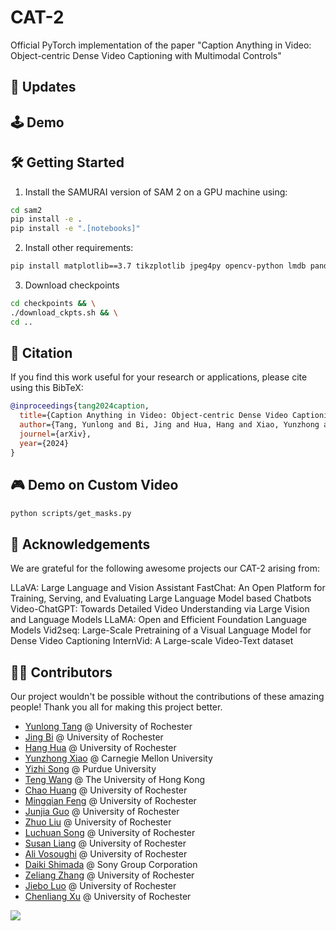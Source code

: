 # CAT-2
Official PyTorch implementation of the paper "Caption Anything in Video: Object-centric Dense Video Captioning with Multimodal Controls"

## 🚀 Updates

## 🕹️ Demo

## 🛠️ Getting Started

1. Install the SAMURAI version of SAM 2 on a GPU machine using:

```bash
cd sam2
pip install -e .
pip install -e ".[notebooks]"

```

2. Install other requirements:

```bash
pip install matplotlib==3.7 tikzplotlib jpeg4py opencv-python lmdb pandas scipy loguru
```

3. Download checkpoints

```bash
cd checkpoints && \
./download_ckpts.sh && \
cd ..
```


## 📖 Citation
If you find this work useful for your research or applications, please cite using this BibTeX:

```bibtex
@inproceedings{tang2024caption,
  title={Caption Anything in Video: Object-centric Dense Video Captioning with Multimodal Controls},
  author={Tang, Yunlong and Bi, Jing and Hua, Hang and Xiao, Yunzhong and Song, Yizhi and Wang, Teng and Huang, Chao and Feng, Mingqian and Guo, Junjia and Liu, Zhuo and Song, Luchuan and Liang, Susan and Wang, Bingjie and Shimada, Daiki and Zhang, Zeliang and Luo, Jiebo and Xu, Chenliang},
  journel={arXiv},
  year={2024}
}
```

## 🎮 Demo on Custom Video

```bash
python scripts/get_masks.py
```

## 🙏 Acknowledgements
We are grateful for the following awesome projects our CAT-2 arising from:

LLaVA: Large Language and Vision Assistant
FastChat: An Open Platform for Training, Serving, and Evaluating Large Language Model based Chatbots
Video-ChatGPT: Towards Detailed Video Understanding via Large Vision and Language Models
LLaMA: Open and Efficient Foundation Language Models
Vid2seq: Large-Scale Pretraining of a Visual Language Model for Dense Video Captioning
InternVid: A Large-scale Video-Text dataset


## 👩‍💻 Contributors
Our project wouldn't be possible without the contributions of these amazing people! Thank you all for making this project better.

- [Yunlong Tang](https://yunlong10.github.io/) @ University of Rochester
- [Jing Bi](https://scholar.google.com/citations?user=ZyCYhUkAAAAJ) @ University of Rochester
- [Hang Hua](https://hanghuacs.notion.site/Hang-Hua-151c5b68f62980e8884febf1b5c1d4a9) @ University of Rochester
- [Yunzhong Xiao](https://shawn-yzxiao.github.io/) @ Carnegie Mellon University
- [Yizhi Song](https://song630.github.io/yizhisong.github.io/) @ Purdue University
- [Teng Wang](http://ttengwang.com/) @ The University of Hong Kong
- [Chao Huang](https://wikichao.github.io/) @ University of Rochester
- [Mingqian Feng](https://fmmarkmq.github.io/) @ University of Rochester
- [Junjia Guo](https://doujiangter.github.io/JunjiaGuo.github.io/) @ University of Rochester
- [Zhuo Liu](https://joeliuz6.github.io/) @ University of Rochester
- [Luchuan Song](https://songluchuan.github.io/) @ University of Rochester
- [Susan Liang](https://liangsusan-git.github.io/) @ University of Rochester
- [Ali Vosoughi](https://alivosoughi.com/) @ University of Rochester
- [Daiki Shimada](https://scholar.google.co.jp/citations?user=1uAwouQAAAAJ) @ Sony Group Corporation
- [Zeliang Zhang](https://zhangaipi.github.io/) @ University of Rochester
- [Jiebo Luo](https://www.cs.rochester.edu/u/jluo/) @ University of Rochester
- [Chenliang Xu](https://www.cs.rochester.edu/~cxu22/index.html) @ University of Rochester



<a href="https://github.com/yunlong10/CAT-2/graphs/contributors">
  <img src="https://contrib.rocks/image?repo=yunlong10/CAT-2" />
</a>
